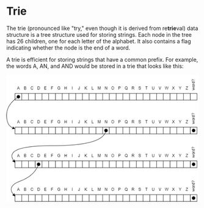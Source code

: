 # Trie
The trie (pronounced like "try," even though it is derived from re**trie**val) data structure is a tree structure used for storing strings. Each node in the tree has 26 children, one for each letter of the alphabet. It also contains a flag indicating whether the node is the end of a word.

A trie is efficient for storing strings that have a common prefix. For example, the words A, AN, and AND would be stored in a trie that looks like this:

![trie](assets\trie.png)

